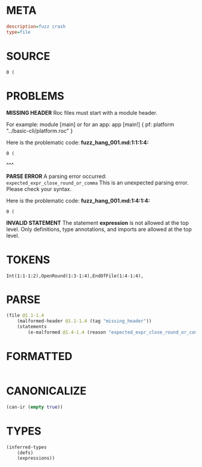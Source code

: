 # META
~~~ini
description=fuzz crash
type=file
~~~
# SOURCE
~~~roc
0 (
~~~
# PROBLEMS
**MISSING HEADER**
Roc files must start with a module header.

For example:
        module [main]
or for an app:
        app [main!] { pf: platform "../basic-cli/platform.roc" }

Here is the problematic code:
**fuzz_hang_001.md:1:1:1:4:**
```roc
0 (
```
^^^


**PARSE ERROR**
A parsing error occurred: `expected_expr_close_round_or_comma`
This is an unexpected parsing error. Please check your syntax.

Here is the problematic code:
**fuzz_hang_001.md:1:4:1:4:**
```roc
0 (
```
   


**INVALID STATEMENT**
The statement **expression** is not allowed at the top level.
Only definitions, type annotations, and imports are allowed at the top level.

# TOKENS
~~~zig
Int(1:1-1:2),OpenRound(1:3-1:4),EndOfFile(1:4-1:4),
~~~
# PARSE
~~~clojure
(file @1.1-1.4
	(malformed-header @1.1-1.4 (tag "missing_header"))
	(statements
		(e-malformed @1.4-1.4 (reason "expected_expr_close_round_or_comma"))))
~~~
# FORMATTED
~~~roc

~~~
# CANONICALIZE
~~~clojure
(can-ir (empty true))
~~~
# TYPES
~~~clojure
(inferred-types
	(defs)
	(expressions))
~~~
